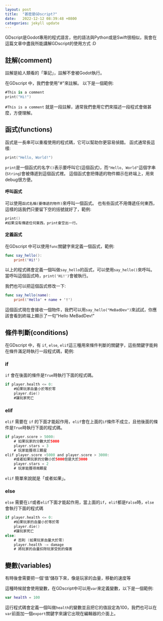 ```yaml
---
layout: post
title:  "甚麼是GDscript?"
date:   2022-12-12 08:39:48 +0800
categories: jekyll update
---
```

GDscript是Godot專用的程式語言，他的語法與Python或是Swift很相似，我會在這篇文章中盡我所能講解GDscript的使用方式 :D

## 註解(comment)
註解是給人類看的「筆記」，註解不會被Godot執行。

在GDscript 中，我們會使用"#"來註解。
以下是一個範例:
```swift
#This is a comment
print("Hi!")
```
`#This is a comment` 就是一段註解，通常我們會用它們來描述一段程式會做甚麼，方便理解。
## 函式(functions)
函式是一長串可以重複使用的程式碼，它可以幫助你更容易偵錯。
函式通常長這樣:
```swift
print("Hello, World!")
```
`print`是一個函式的名字`()`表示要呼叫它(這個函式)，而`"Hello, World"`這個字串(`String`)會被傳遞到這個函式裡。
這個函式會把傳遞的物件顯示在終端上，用來debug很方便。
#### 呼叫函式
可以使用`函式名稱(要傳遞的物件)`來呼叫一個函式。
也有些函式不用傳遞任何東西，這樣的話我們只要留下空的括號就好了，範例:
```swift
print()
#如果沒有傳遞任何東西，print會空出一行。
```
#### 定義函式
在GDscript 中可以使用`func`關鍵字來定義一個函式，範例:
```swift
func say_hello():
    print('Hi!')
```
以上的程式碼會定義一個叫做`say_hello`的函式，可以使用`say_hello()`來呼叫。
當呼叫這個函式時，`print('Hi!')`會被執行。



我們也可以把這個函式修改一下:
```swift
func say_hello(name):
    print('Hello' + name + '!')
```
這個函式現在會接收一個物件，我們可以用`say_hello("MeBadDev")`來試試，你應該會看到終端上顯示了一句"Hello MeBadDev!"
## 條件判斷(conditions)
在GDscript 中，有 `if`, `else`, `elif`這三種用來條件判斷的關鍵字，這些關鍵字能夠在條件滿足時執行一段程式碼，範例:

### if 
`if` 會在後面的條件是`True`時執行下面的程式碼。
```swift
if player.health <= 0:
    #如果玩家血量小於等於零
    player.die()
    #讓玩家死亡
```
### elif
`elif` 需要在 `if` 的下面才能起作用，`elif`會在上面的`if`條件不成立，且他後面的條件是`True`時執行下面的程式碼。
```swift
if player.score > 5000:
    # 如果玩家的分數大於5000
    player.stars = 3
    # 玩家能獲得三顆星
elif player.score <5000 and player.score > 3000:
    #或者如果玩家的分數小於5000但是大於3000
    player.stars = 2
    # 玩家能獲得兩顆星
```
`elif` 簡單來說就是「或者如果」。

### else
`else` 需要在`if`或者`elif`下面才能起作用，當上面的`if`，`elif`都是`False`時，`else`會執行下面的程式碼
```swift
if player.health <= 0:
    #如果玩家的血量小於等於零
    player.die()
    #讓玩家死亡
else:
    # 否則 (如果玩家血量大於零)
    player.health -= damage
    # 將玩家的血量扣除玩家受到的傷害
```

## 變數(variables)
有時後會需要把一個'值'儲存下來，像是玩家的血量，移動的速度等

這種時候就會使用變數，在GDscript中可以用`var`來定義變數，以下是一個範例:
```swift
var health = 100
```
這行程式碼會定義一個叫做`health`的變數並且把它的值設定為100，我們也可以在`var`前面加一個`export`關鍵字來讓它出現在編輯器的介面上。